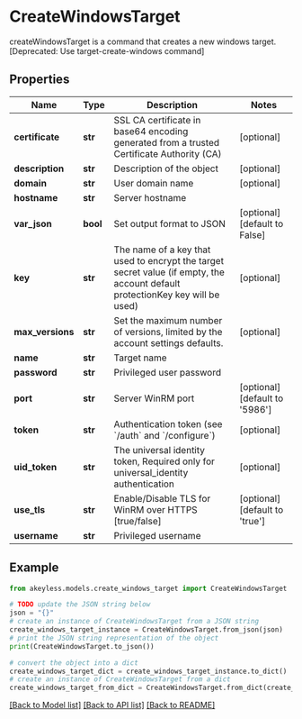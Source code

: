 # CreateWindowsTarget

createWindowsTarget is a command that creates a new windows target. [Deprecated: Use target-create-windows command]

## Properties

Name | Type | Description | Notes
------------ | ------------- | ------------- | -------------
**certificate** | **str** | SSL CA certificate in base64 encoding generated from a trusted Certificate Authority (CA) | [optional] 
**description** | **str** | Description of the object | [optional] 
**domain** | **str** | User domain name | [optional] 
**hostname** | **str** | Server hostname | 
**var_json** | **bool** | Set output format to JSON | [optional] [default to False]
**key** | **str** | The name of a key that used to encrypt the target secret value (if empty, the account default protectionKey key will be used) | [optional] 
**max_versions** | **str** | Set the maximum number of versions, limited by the account settings defaults. | [optional] 
**name** | **str** | Target name | 
**password** | **str** | Privileged user password | 
**port** | **str** | Server WinRM port | [optional] [default to '5986']
**token** | **str** | Authentication token (see &#x60;/auth&#x60; and &#x60;/configure&#x60;) | [optional] 
**uid_token** | **str** | The universal identity token, Required only for universal_identity authentication | [optional] 
**use_tls** | **str** | Enable/Disable TLS for WinRM over HTTPS [true/false] | [optional] [default to 'true']
**username** | **str** | Privileged username | 

## Example

```python
from akeyless.models.create_windows_target import CreateWindowsTarget

# TODO update the JSON string below
json = "{}"
# create an instance of CreateWindowsTarget from a JSON string
create_windows_target_instance = CreateWindowsTarget.from_json(json)
# print the JSON string representation of the object
print(CreateWindowsTarget.to_json())

# convert the object into a dict
create_windows_target_dict = create_windows_target_instance.to_dict()
# create an instance of CreateWindowsTarget from a dict
create_windows_target_from_dict = CreateWindowsTarget.from_dict(create_windows_target_dict)
```
[[Back to Model list]](../README.md#documentation-for-models) [[Back to API list]](../README.md#documentation-for-api-endpoints) [[Back to README]](../README.md)


